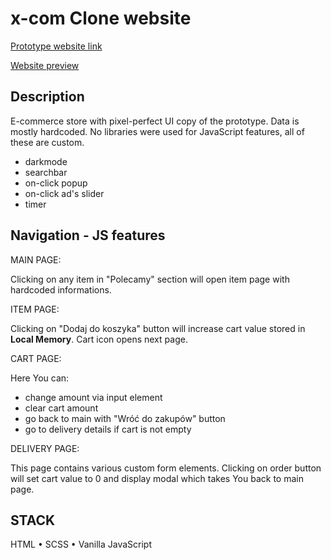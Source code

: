 # x-com Clone website

[Prototype website link](https://www.x-kom.pl/)

[Website preview](https://xkom-clone.vercel.app/)

## Description

E-commerce store with pixel-perfect UI copy of the prototype.
Data is mostly hardcoded. No libraries were used for JavaScript features, all of these are custom.

- darkmode
- searchbar
- on-click popup
- on-click ad's slider
- timer

## Navigation - JS features

MAIN PAGE:

Clicking on any item in "Polecamy" section will open item page with hardcoded informations.

ITEM PAGE:

Clicking on "Dodaj do koszyka" button will increase cart value stored in **Local Memory**.
Cart icon opens next page.

CART PAGE:

Here You can:

- change amount via input element
- clear cart amount
- go back to main with "Wróć do zakupów" button
- go to delivery details if cart is not empty

DELIVERY PAGE:

This page contains various custom form elements.
Clicking on order button will set cart value to 0 and display modal which takes You back to main page.

## STACK

HTML • SCSS • Vanilla JavaScript 
